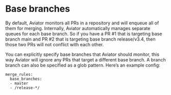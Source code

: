 # Base branches

By default, Aviator monitors all PRs in a repository and will enqueue all of them for merging. Internally, Aviator automatically manages separate queues for each base branch. So if you have a PR #1 that is targeting base branch main and PR #2 that is targeting base branch release/v3.4, then those two PRs will not conflict with each other.

You can explicitly specify base branches that Aviator should monitor, this way Aviator will ignore any PRs that target a different base branch. A branch branch can also be specified as a glob pattern. Here’s an example config:

```
merge_rules:
  base_branches:
  - master
  - /release-*/
```
